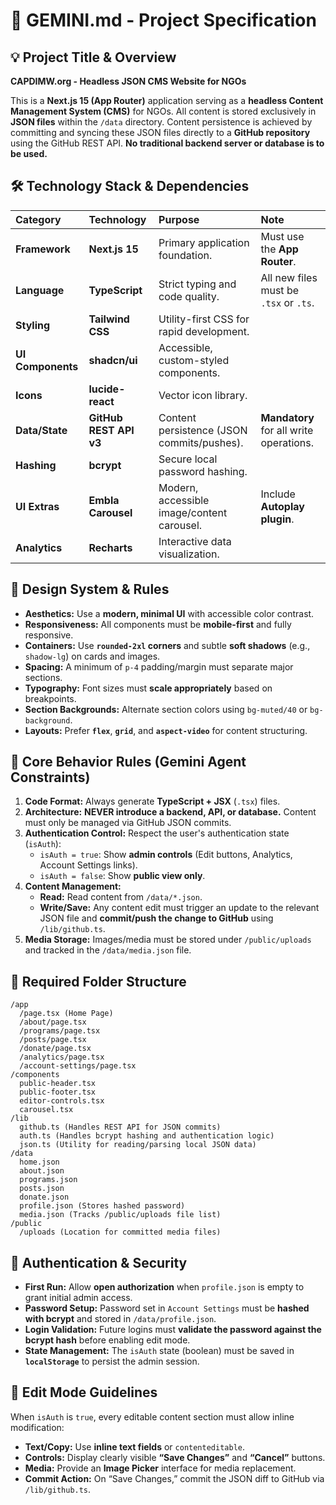 # 🚀 GEMINI.md - Project Specification

## 💡 Project Title & Overview

**CAPDIMW.org - Headless JSON CMS Website for NGOs**

This is a **Next.js 15 (App Router)** application serving as a **headless Content Management System (CMS)** for NGOs. All content is stored exclusively in **JSON files** within the `/data` directory. Content persistence is achieved by committing and syncing these JSON files directly to a **GitHub repository** using the GitHub REST API. **No traditional backend server or database is to be used.**



## 🛠️ Technology Stack & Dependencies

| Category | Technology | Purpose | Note |
| :--- | :--- | :--- | :--- |
| **Framework** | **Next.js 15** | Primary application foundation. | Must use the **App Router**. |
| **Language** | **TypeScript** | Strict typing and code quality. | All new files must be `.tsx` or `.ts`. |
| **Styling** | **Tailwind CSS** | Utility-first CSS for rapid development. | |
| **UI Components** | **shadcn/ui** | Accessible, custom-styled components. | |
| **Icons** | **lucide-react** | Vector icon library. | |
| **Data/State** | **GitHub REST API v3** | Content persistence (JSON commits/pushes). | **Mandatory** for all write operations. |
| **Hashing** | **bcrypt** | Secure local password hashing. | |
| **UI Extras** | **Embla Carousel** | Modern, accessible image/content carousel. | Include **Autoplay plugin**. |
| **Analytics** | **Recharts** | Interactive data visualization. |



## 🎨 Design System & Rules

  * **Aesthetics:** Use a **modern, minimal UI** with accessible color contrast.
  * **Responsiveness:** All components must be **mobile-first** and fully responsive.
  * **Containers:** Use **`rounded-2xl` corners** and subtle **soft shadows** (e.g., `shadow-lg`) on cards and images.
  * **Spacing:** A minimum of `p-4` padding/margin must separate major sections.
  * **Typography:** Font sizes must **scale appropriately** based on breakpoints.
  * **Section Backgrounds:** Alternate section colors using `bg-muted/40` or `bg-background`.
  * **Layouts:** Prefer **`flex`**, **`grid`**, and **`aspect-video`** for content structuring.



## 🧠 Core Behavior Rules (Gemini Agent Constraints)

1.  **Code Format:** Always generate **TypeScript + JSX** (`.tsx`) files.
2.  **Architecture:** **NEVER introduce a backend, API, or database.** Content must only be managed via GitHub JSON commits.
3.  **Authentication Control:** Respect the user's authentication state (`isAuth`):
      * `isAuth = true`: Show **admin controls** (Edit buttons, Analytics, Account Settings links).
      * `isAuth = false`: Show **public view only**.
4.  **Content Management:**
      * **Read:** Read content from `/data/*.json`.
      * **Write/Save:** Any content edit must trigger an update to the relevant JSON file and **commit/push the change to GitHub** using `/lib/github.ts`.
5.  **Media Storage:** Images/media must be stored under `/public/uploads` and tracked in the `/data/media.json` file.



## 📂 Required Folder Structure

```
/app
  /page.tsx (Home Page)
  /about/page.tsx
  /programs/page.tsx
  /posts/page.tsx
  /donate/page.tsx
  /analytics/page.tsx
  /account-settings/page.tsx
/components
  public-header.tsx
  public-footer.tsx
  editor-controls.tsx
  carousel.tsx
/lib
  github.ts (Handles REST API for JSON commits)
  auth.ts (Handles bcrypt hashing and authentication logic)
  json.ts (Utility for reading/parsing local JSON data)
/data
  home.json
  about.json
  programs.json
  posts.json
  donate.json
  profile.json (Stores hashed password)
  media.json (Tracks /public/uploads file list)
/public
  /uploads (Location for committed media files)
```



## 🔐 Authentication & Security

  * **First Run:** Allow **open authorization** when `profile.json` is empty to grant initial admin access.
  * **Password Setup:** Password set in `Account Settings` must be **hashed with bcrypt** and stored in `/data/profile.json`.
  * **Login Validation:** Future logins must **validate the password against the bcrypt hash** before enabling edit mode.
  * **State Management:** The `isAuth` state (boolean) must be saved in **`localStorage`** to persist the admin session.



## 🧰 Edit Mode Guidelines

When `isAuth` is `true`, every editable content section must allow inline modification:

  * **Text/Copy:** Use **inline text fields** or `contenteditable`.
  * **Controls:** Display clearly visible **“Save Changes”** and **“Cancel”** buttons.
  * **Media:** Provide an **Image Picker** interface for media replacement.
  * **Commit Action:** On “Save Changes,” commit the JSON diff to GitHub via `/lib/github.ts`.


